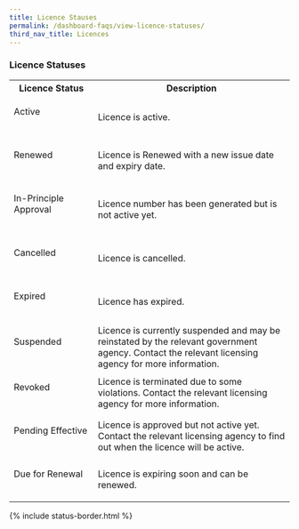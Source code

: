 ```yaml
---
title: Licence Stauses
permalink: /dashboard-faqs/view-licence-statuses/
third_nav_title: Licences
---
```


### Licence Statuses

<table>
<tr>
<th style='width: 30%;'><b>Licence Status</b></th>
<th style='width: auto;'><b>Description</b></th>
</tr>
<tr>
<td><p id="status-border" class="green">Active</p><br></td>
<td>Licence is active.</td>
</tr>
<tr>
<td><p id="status-border" class="green">Renewed</p><br></td>
<td>Licence is Renewed with a new issue date and expiry date.</td>
</tr>
<tr>
<td><p id="status-border" class="green">In-Principle Approval</p><br></td>
<td>Licence number has been generated but is not active yet.</td>
</tr>
<tr>
<td><p id="status-border" class="orange">Cancelled</p><br></td>
<td>Licence is cancelled.</td>
</tr>
<tr>
<td><p id="status-border" class="red">Expired</p><br></td>
<td>Licence has expired.</td>
</tr>
<tr>
<td><p id="status-border" class="red">Suspended</p><br></td>
<td>Licence is currently suspended and may be reinstated by the relevant government agency. Contact the relevant licensing agency for more information.</td>
</tr>
<tr>
<td><p id="status-border" class="red">Revoked</p><br></td>
<td>Licence is terminated due to some violations. Contact the relevant licensing agency for more information.</td>
</tr>
<tr>
<td><p id="status-border" class="blue">Pending Effective</p><br></td>
<td>Licence is approved but not active yet. Contact the relevant licensing agency to find out when the licence will be active.</td>
</tr>
<tr>
<td><p id="status-border" class="orange">Due for Renewal</p><br></td>
<td>Licence is expiring soon and can be renewed.</td>
</tr>
</table>

{% include status-border.html %}